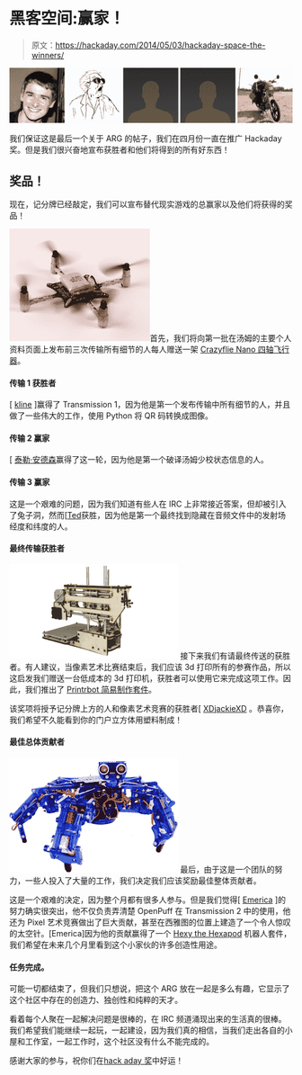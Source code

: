 # 黑客空间:赢家！

> 原文：<https://hackaday.com/2014/05/03/hackaday-space-the-winners/>

![arg-winners](img/481aec5b4681c89645bfc0704a3cb780.png)

我们保证这是最后一个关于 ARG 的帖子，我们在四月份一直在推广 Hackaday 奖。但是我们很兴奋地宣布获胜者和他们将得到的所有好东西！

## 奖品！

现在，记分牌已经敲定，我们可以宣布替代现实游戏的总赢家以及他们将获得的奖品！

![crazyflie_page](img/7e57579fda8cda814325b2f352abe44e.png)首先，我们将向第一批在汤姆的主要个人资料页面上发布前三次传输所有细节的人每人赠送一架 [Crazyflie Nano 四轴飞行器](http://www.bitcraze.se/crazyflie/)。

#### 传输 1 获胜者

[ [kline](http://hackaday.io/hacker/3967) ]赢得了 Transmission 1，因为他是第一个发布传输中所有细节的人，并且做了一些伟大的工作，使用 Python 将 QR 码转换成图像。

#### 传输 2 赢家

[ [泰勒·安德森](http://hackaday.io/hacker/90)赢得了这一轮，因为他是第一个破译汤姆少校状态信息的人。

#### 传输 3 赢家

这是一个艰难的问题，因为我们知道有些人在 IRC 上非常接近答案，但却被引入了兔子洞，然而[[Ted](http://hackaday.io/hacker/4469)获胜，因为他是第一个最终找到隐藏在音频文件中的发射场经度和纬度的人。

#### 最终传输获胜者

[![Printrbot Simple Maker Kit](img/3886d0a240673f33bba1858a64f17505.png)](http://hackaday.com/wp-content/uploads/2014/04/simple-back-right.png) 接下来我们有请最终传送的获胜者。有人建议，当像素艺术比赛结束后，我们应该 3d 打印所有的参赛作品，所以这启发我们赠送一台低成本的 3d 打印机，获胜者可以使用它来完成这项工作。因此，我们推出了 [Printrbot 简易制作套件](https://printrbot.com/shop/printrbot-simple/)。

该奖项将授予记分牌上方的人和像素艺术竞赛的获胜者[ [XDjackieXD](http://hackaday.io/hacker/5120) 。恭喜你，我们希望不久能看到你的门户立方体用塑料制成！

#### 最佳总体贡献者

[![hexy](img/cca488ddd502a1133a871ab8b3e61a26.png)](http://hackaday.com/wp-content/uploads/2014/04/hexy.jpg) 最后，由于这是一个团队的努力，一些人投入了大量的工作，我们决定我们应该奖励最佳整体贡献者。

这是一个艰难的决定，因为整个月都有很多人参与。但是我们觉得[ [Emerica](http://hackaday.io/hacker/4018) ]的努力确实很突出，他不仅负责弄清楚 OpenPuff 在 Transmission 2 中的使用，他还为 Pixel 艺术竞赛做出了巨大贡献，甚至在西雅图的位置上建造了一个令人惊叹的太空针。[Emerica]因为他的贡献赢得了一个 [Hexy the Hexapod](http://arcbotics.com/products/hexy/) 机器人套件，我们希望在未来几个月里看到这个小家伙的许多创造性用途。

#### 任务完成。

可能一切都结束了，但我们只想说，把这个 ARG 放在一起是多么有趣，它显示了这个社区中存在的创造力、独创性和纯粹的天才。

看着每个人聚在一起解决问题是很棒的，在 IRC 频道涌现出来的生活真的很棒。我们希望我们能继续一起玩，一起建设，因为我们真的相信，当我们走出各自的小屋和工作室，一起工作时，这个社区没有什么不能完成的。

感谢大家的参与，祝你们在[hack aday 奖](http://hackaday.io/prize "The Hackaday Prize")中好运！